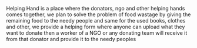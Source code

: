 Helping Hand is a place where the donators, ngo and other helping hands comes together, we plan to solve the problem of food wastage by giving the remaining food to the needy people and same for the used books, clothes and other, we provide a helping form where anyone can upload what they want to donate then a worker of a NGO or any donating team will receive it from that donator and provide it to the needy peoples


